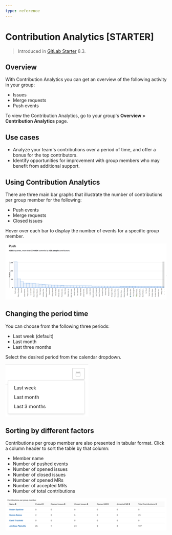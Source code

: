 ```yaml
---
type: reference
---
```


# Contribution Analytics **[STARTER]**

> Introduced in [GitLab Starter](https://about.gitlab.com/pricing/) 8.3.

## Overview

With Contribution Analytics you can get an overview of the following activity in your
group:

- Issues
- Merge requests
- Push events

To view the Contribution Analytics, go to your group's **Overview > Contribution Analytics**
page.

## Use cases

- Analyze your team's contributions over a period of time, and offer a bonus for the top
contributors.
- Identify opportunities for improvement with group members who may benefit from additional
support.

## Using Contribution Analytics

There are three main bar graphs that illustrate the number of contributions per group
member for the following:

- Push events
- Merge requests
- Closed issues

Hover over each bar to display the number of events for a specific group member.

![Contribution analytics bar graphs](img/group_stats_graph.png)

## Changing the period time

You can choose from the following three periods:

- Last week (default)
- Last month
- Last three months

Select the desired period from the calendar dropdown.

![Contribution analytics choose period](img/group_stats_cal.png)

## Sorting by different factors

Contributions per group member are also presented in tabular format. Click a column header to sort the table by that column:

* Member name
* Number of pushed events
* Number of opened issues
* Number of closed issues
* Number of opened MRs
* Number of accepted MRs
* Number of total contributions

![Contribution analytics contributions table](img/group_stats_table.png)

<!-- ## Troubleshooting

Include any troubleshooting steps that you can foresee. If you know beforehand what issues
one might have when setting this up, or when something is changed, or on upgrading, it's
important to describe those, too. Think of things that may go wrong and include them here.
This is important to minimize requests for support, and to avoid doc comments with
questions that you know someone might ask.

Each scenario can be a third-level heading, e.g. `### Getting error message X`.
If you have none to add when creating a doc, leave this section in place
but commented out to help encourage others to add to it in the future. -->
